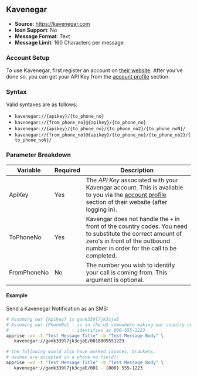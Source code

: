 ## Kavenegar
* **Source**: https://kavenegar.com
* **Icon Support**: No
* **Message Format**: Text
* **Message Limit**: 160 Characters per message

### Account Setup
To use Kavenegar, first register an account on [their website](https://kavenegar.com/). After you've done so, you can get your API Key from the [account profile](https://panel.kavenegar.com/client/setting/account) section.

### Syntax
Valid syntaxes are as follows:

* `kavenegar://{apikey}/{to_phone_no}`
* `kavenegar://{from_phone_no}@{apikey}/{to_phone_no}`
* `kavenegar://{apikey}/{to_phone_no}/{to_phone_no2}/{to_phone_noN}/`
* `kavenegar://{from_phone_no}@{apikey}/{to_phone_no}/{to_phone_no2}/{to_phone_noN}/`

### Parameter Breakdown
| Variable        | Required | Description
| --------------- | -------- | -----------
| ApiKey          | Yes      | The _API Key_ associated with your Kavengar account.  This is available to you via the [account profile](https://panel.kavenegar.com/client/setting/account) section of their website (after logging in).
| ToPhoneNo       | Yes      | Kavengar does not handle the `+` in front of the country codes.  You need to substitute the correct amount of zero's in front of the outbound number in order for the call to be completed.
| FromPhoneNo     | No       | The number you wish to identify your call is coming from.  This argument is optional.

#### Example
Send a Kavenegar Notification as an SMS:
```bash
# Assuming our {ApiKey} is gank339l7jk3cjaE
# Assuming our {PhoneNo} - is in the US somewhere making our country code 001
#                        - identifies as 800-555-1223
apprise -vv -t "Test Message Title" -b "Test Message Body" \
   kavenegar://gank339l7jk3cjaE/0018005551223

# the following would also have worked (spaces, brackets,
# dashes are accepted in a phone no field):
apprise -vv -t "Test Message Title" -b "Test Message Body" \
   kavenegar://gank339l7jk3cjaE/001 - (800) 555-1223
```